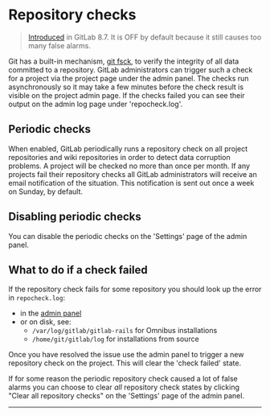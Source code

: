 # Repository checks

> [Introduced][ce-3232] in GitLab 8.7. It is OFF by default because it still
causes too many false alarms.

Git has a built-in mechanism, [git fsck][git-fsck], to verify the
integrity of all data committed to a repository. GitLab administrators
can trigger such a check for a project via the project page under the
admin panel. The checks run asynchronously so it may take a few minutes
before the check result is visible on the project admin page. If the
checks failed you can see their output on the admin log page under
'repocheck.log'.

## Periodic checks

When enabled, GitLab periodically runs a repository check on all project
repositories and wiki repositories in order to detect data corruption problems.
A project will be checked no more than once per month. If any projects
fail their repository checks all GitLab administrators will receive an email
notification of the situation. This notification is sent out once a week on
Sunday, by default.

## Disabling periodic checks

You can disable the periodic checks on the 'Settings' page of the admin
panel.

## What to do if a check failed

If the repository check fails for some repository you should look up the error
in `repocheck.log`:

- in the [admin panel](logs.md#repocheck.log)
- or on disk, see:
    - `/var/log/gitlab/gitlab-rails` for Omnibus installations
    - `/home/git/gitlab/log` for installations from source

Once you have resolved the issue use the admin panel to trigger a new
repository check on the project. This will clear the 'check failed'
state.

If for some reason the periodic repository check caused a lot of false
alarms you can choose to clear *all* repository check states by
clicking "Clear all repository checks" on the 'Settings' page of the
admin panel.

---
[ce-3232]: https://gitlab.com/gitlab-org/gitlab-ce/merge_requests/3232 "Auto git fsck"
[git-fsck]: https://git-scm.com/docs/git-fsck "git fsck documentation"
